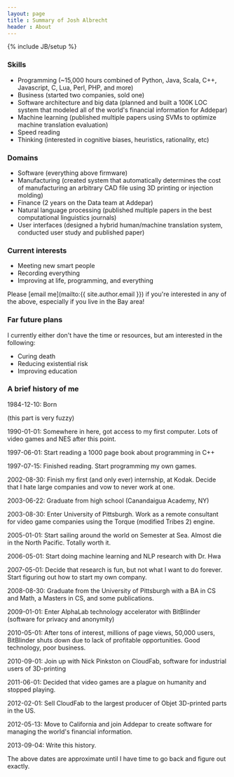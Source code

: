 ```yaml
---
layout: page
title : Summary of Josh Albrecht
header : About
---
```

{% include JB/setup %}

### Skills

- Programming (~15,000 hours combined of Python, Java, Scala, C++, Javascript, C, Lua, Perl, PHP, and more)
- Business (started two companies, sold one)
- Software architecture and big data (planned and built a 100K LOC system that modeled all of the world's financial information for Addepar)
- Machine learning (published multiple papers using SVMs to optimize machine translation evaluation)
- Speed reading
- Thinking (interested in cognitive biases, heuristics, rationality, etc)

### Domains

- Software (everything above firmware)
- Manufacturing (created system that automatically determines the cost of manufacturing an arbitrary CAD file using 3D printing or injection molding)
- Finance (2 years on the Data team at Addepar)
- Natural language processing (published multiple papers in the best computational linguistics journals)
- User interfaces (designed a hybrid human/machine translation system, conducted user study and published paper)

### Current interests

- Meeting new smart people
- Recording everything
- Improving at life, programming, and everything

Please [email me](mailto:{{ site.author.email }}) if you're interested in any of the above, especially if you live in the Bay area!

### Far future plans

I currently either don't have the time or resources, but am interested in the following:

- Curing death
- Reducing existential risk
- Improving education

### A brief history of me

1984-12-10: Born

(this part is very fuzzy)

1990-01-01: Somewhere in here, got access to my first computer. Lots of video games and NES after this point.

1997-06-01: Start reading a 1000 page book about programming in C++

1997-07-15: Finished reading. Start programming my own games.

2002-08-30: Finish my first (and only ever) internship, at Kodak. Decide that I hate large companies and vow to never work at one.

2003-06-22: Graduate from high school (Canandaigua Academy, NY)

2003-08-30: Enter University of Pittsburgh. Work as a remote consultant for video game companies using the Torque (modified Tribes 2) engine.

2005-01-01: Start sailing around the world on Semester at Sea. Almost die in the North Pacific. Totally worth it.

2006-05-01: Start doing machine learning and NLP research with Dr. Hwa

2007-05-01: Decide that research is fun, but not what I want to do forever. Start figuring out how to start my own company.

2008-08-30: Graduate from the University of Pittsburgh with a BA in CS and Math, a Masters in CS, and some publications.

2009-01-01: Enter AlphaLab technology accelerator with BitBlinder (software for privacy and anonymity)

2010-05-01: After tons of interest, millions of page views, 50,000 users, BitBlinder shuts down due to lack of profitable opportunities. Good technology, poor business.

2010-09-01: Join up with Nick Pinkston on CloudFab, software for industrial users of 3D-printing

2011-06-01: Decided that video games are a plague on humanity and stopped playing.

2012-02-01: Sell CloudFab to the largest producer of Objet 3D-printed parts in the US.

2012-05-13: Move to California and join Addepar to create software for managing the world's financial information.

2013-09-04: Write this history.

The above dates are approximate until I have time to go back and figure out exactly.

